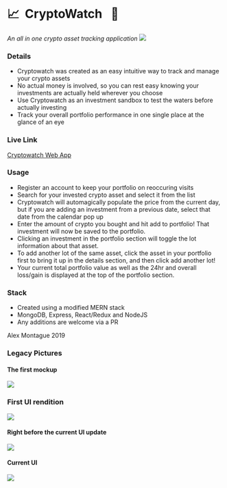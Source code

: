 # 📈&nbsp; CryptoWatch &nbsp; 💸
_An all in one crypto asset tracking application_
![](https://i.imgur.com/uZDoDwT.png)

### Details
- Cryptowatch was created as an easy intuitive way to track and manage your crypto assets
- No actual money is involved, so you can rest easy knowing your investments are actually held wherever you choose
- Use Cryptowatch as an investment sandbox to test the waters before actually investing
- Track your overall portfolio performance in one single place at the glance of an eye

### Live Link
[Cryptowatch Web App](https://cryptowatch-d0d48.firebaseapp.com/)

### Usage
- Register an account to keep your portfolio on reoccuring visits
- Search for your invested crypto asset and select it from the list
- Cryptowatch will automagically populate the price from the current day, but if you are adding an investment from a previous date, select that date from the calendar pop up
- Enter the amount of crypto you bought and hit add to portfolio! That investment will now be saved to the portfolio.
- Clicking an investment in the portfolio section will toggle the lot information about that asset.
- To add another lot of the same asset, click the asset in your portfolio first to bring it up in the details section, and then click add another lot!
- Your current total portfolio value as well as the 24hr and overall loss/gain is displayed at the top of the portfolio section.

### Stack
- Created using a modified MERN stack
- MongoDB, Express, React/Redux and NodeJS
- Any additions are welcome via a PR

Alex Montague 2019

### Legacy Pictures

#### The first mockup
![](https://i.imgur.com/tjU9WL3.png)

### First UI rendition 
![](https://i.imgur.com/3RwZNlK.gif)

#### Right before the current UI update
![](https://i.imgur.com/1OIO4up.png)

#### Current UI
![](https://i.imgur.com/uZDoDwT.png)
